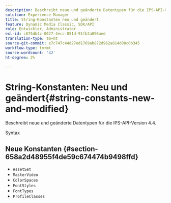 ```yaml
---
description: Beschreibt neue und geänderte Datentypen für die IPS-API-Version 4.4.
solution: Experience Manager
title: String-Konstanten neu und geändert
feature: Dynamic Media Classic, SDK/API
role: Entwickler, Administrator
exl-id: c675db4c-0027-4ecc-851d-91fb2a896aed
translation-type: tm+mt
source-git-commit: e7c747c44d27ed1769ab872d962a814d80c0b345
workflow-type: tm+mt
source-wordcount: '42'
ht-degree: 2%

---
```


# String-Konstanten: Neu und geändert{#string-constants-new-and-modified}

Beschreibt neue und geänderte Datentypen für die IPS-API-Version 4.4.

Syntax

## Neue Konstanten {#section-658a2d48955f4de59c674474b9498ffd}

* `AssetSet`
* `MasterVideo`
* `ColorSpaces`
* `FontStyles`
* `FontTypes`
* `ProfileClasses`

<!--
Note: Can't tell from original docs if these are new or changes. Calling 'em new by default.
-->
